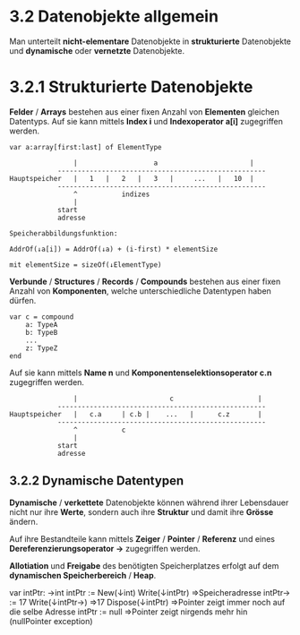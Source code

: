 3.2 Datenobjekte allgemein
==========================

Man unterteilt **nicht-elementare** Datenobjekte in **strukturierte** Datenobjekte und **dynamische** oder **vernetzte** Datenobjekte.

3.2.1 Strukturierte Datenobjekte
================================

**Felder** / **Arrays** bestehen aus einer fixen Anzahl von **Elementen** gleichen Datentyps. Auf sie kann mittels **Index i** und **Indexoperator a[i]** zugegriffen werden.

    var a:array[first:last] of ElementType
    
                    |                   a                       |
                ----------------------------------------------------
    Hauptspeicher   |   1   |   2   |   3   |     ...   |   10  |
                ----------------------------------------------------
                    ^           indizes
                    |
                start
                adresse
    
    Speicherabbildungsfunktion:
    
    AddrOf(↓a[i]) = AddrOf(↓a) + (i-first) * elementSize
    
    mit elementSize = sizeOf(↓ElementType)

**Verbunde** / **Structures** / **Records** / **Compounds** bestehen aus einer fixen Anzahl von **Komponenten**, welche unterschiedliche Datentypen haben dürfen.

    var c = compound
        a: TypeA
        b: TypeB
        ...
        z: TypeZ
    end
    
Auf sie kann mittels **Name n** und **Komponentenselektionsoperator c.n** zugegriffen werden.
    
    
                    |                       c                     |
                ----------------------------------------------------
    Hauptspeicher   |   c.a     | c.b |    ...   |      c.z       |
                ----------------------------------------------------
                    ^           c
                    |
                start
                adresse

3.2.2 Dynamische Datentypen
---------------------------

**Dynamische** / **verkettete** Datenobjekte können während ihrer Lebensdauer nicht nur ihre **Werte**, sondern auch ihre **Struktur** und damit ihre **Grösse** ändern.

Auf ihre Bestandteile kann mittels **Zeiger** / **Pointer** / **Referenz** und eines **Dereferenzierungsoperator →** zugegriffen werden.

**Allotiation** und **Freigabe** des benötigten Speicherplatzes erfolgt auf dem **dynamischen Speicherbereich** / **Heap**.

var intPtr: →int
intPtr := New(↓int)
Write(↓intPtr)      ⇒Speicheradresse
intPtr→ := 17
Write(↓intPtr→)     ⇒17
Dispose(↓intPtr)    ⇒Pointer zeigt immer noch auf die selbe Adresse
intPtr := null      ⇒Pointer zeigt nirgends mehr hin (nullPointer exception)
